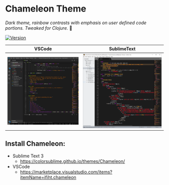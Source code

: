 # Chameleon Theme
*Dark theme, rainbow contrasts with emphasis on user defined code portions. Tweaked for Clojure.* :art:

[![Version](https://vsmarketplacebadge.apphb.com/version/ifiht.chameleon.svg)](https://marketplace.visualstudio.com/items?itemName=ifiht.chameleon)

VSCode | SublimeText
:------------: | :-------------:
![Preview](/images/vscode-capture.PNG) | ![Preview](/images/subl-capture.PNG)


## Install Chameleon:
* Sublime Text 3
    * https://colorsublime.github.io/themes/Chameleon/
* VSCode
    * https://marketplace.visualstudio.com/items?itemName=ifiht.chameleon
    